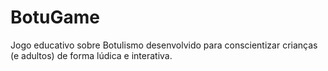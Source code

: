 # BotuGame
Jogo educativo sobre Botulismo desenvolvido para conscientizar crianças (e adultos) de forma lúdica e interativa.
